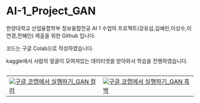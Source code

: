 # AI-1_Project_GAN
한양대학교 산업융합학부 정보융합전공 
AI 1 수업의 프로젝트(강유섭,김예린,이상수,이연경,전혜인) 제출을 위한 Github 입니다.

코드는 구글 Colab으로 작성하였습니다.

kaggle에서 사람의 얼굴이 모여져있는 데이터셋을 받아와서 학습을 진행하였습니다.



<table align="left">
  <td>
    <a target="_blank" href="https://colab.research.google.com/github/sangsuleenamu/AI-1_Project_GAN/blob/main/%EC%9D%B8%EA%B3%B5%EC%A7%80%EB%8A%A51_%ED%94%84%EB%A1%9C%EC%A0%9D%ED%8A%B8_GAN_%EC%BB%AC%EB%9F%AC.ipynb"><img src="https://www.tensorflow.org/images/colab_logo_32px.png" />구글 코랩에서 실행하기_GAN 컬러</a>
  </td>
  <td>
    <a target="_blank" href="https://colab.research.google.com/github/sangsuleenamu/AI-1_Project_GAN/blob/main/%EC%9D%B8%EA%B3%B5%EC%A7%80%EB%8A%A51_%ED%94%84%EB%A1%9C%EC%A0%9D%ED%8A%B8_GAN_%ED%9D%91%EB%B0%B1.ipynb"><img src="https://www.tensorflow.org/images/colab_logo_32px.png" />구글 코랩에서 실행하기_GAN 흑백</a>
  </td>
</table>
